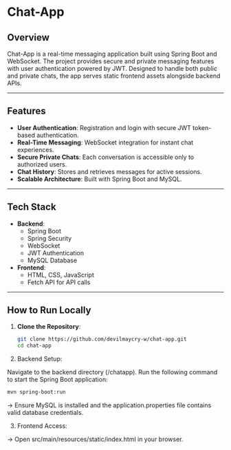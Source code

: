 # Chat-App

## Overview
Chat-App is a real-time messaging application built using Spring Boot and WebSocket. 
The project provides secure and private messaging features with user authentication powered by JWT. 
Designed to handle both public and private chats, the app serves static frontend assets alongside backend APIs.

---

## Features
- **User Authentication**: Registration and login with secure JWT token-based authentication.
- **Real-Time Messaging**: WebSocket integration for instant chat experiences.
- **Secure Private Chats**: Each conversation is accessible only to authorized users.
- **Chat History**: Stores and retrieves messages for active sessions.
- **Scalable Architecture**: Built with Spring Boot and MySQL.

---

## Tech Stack
- **Backend**:
  - Spring Boot
  - Spring Security
  - WebSocket
  - JWT Authentication
  - MySQL Database
- **Frontend**:
  - HTML, CSS, JavaScript
  - Fetch API for API calls

---

## How to Run Locally
1. **Clone the Repository**:
   ```bash
   git clone https://github.com/devilmaycry-w/chat-app.git
   cd chat-app

2. Backend Setup:

Navigate to the backend directory (/chatapp).
Run the following command to start the Spring Boot application:

```bash
mvn spring-boot:run
```

-> Ensure MySQL is installed and the application.properties file contains valid database credentials.

3. Frontend Access:

-> Open src/main/resources/static/index.html in your browser.

